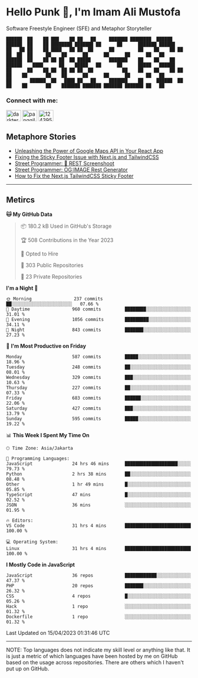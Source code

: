 <h1>Hello Punk 👋, I'm Imam Ali Mustofa</h1>
<p>Software Freestyle Engineer (SFE) and Metaphor Storyteller</p>

```shell
██████  ██    ██ ███    ██ ██   ██     ███████ ████████  ██████  ██████  ██    ██ ████████ ███████ ██      ██      ███████ ██████  
██   ██ ██    ██ ████   ██ ██  ██      ██         ██    ██    ██ ██   ██  ██  ██     ██    ██      ██      ██      ██      ██   ██ 
██████  ██    ██ ██ ██  ██ █████       ███████    ██    ██    ██ ██████    ████      ██    █████   ██      ██      █████   ██████  
██      ██    ██ ██  ██ ██ ██  ██           ██    ██    ██    ██ ██   ██    ██       ██    ██      ██      ██      ██      ██   ██ 
██       ██████  ██   ████ ██   ██     ███████    ██     ██████  ██   ██    ██       ██    ███████ ███████ ███████ ███████ ██   ██ 
```

<p>
  <h3>Connect with me:</h3>
  <p>
  <a href="https://dev.to/darkterminal" target="blank"><img align="center" src="https://raw.githubusercontent.com/rahuldkjain/github-profile-readme-generator/master/src/images/icons/Social/devto.svg" alt="darkterminal" height="30" width="40" /></a>
  <a href="https://twitter.com/panggilmeiam" target="blank"><img align="center" src="https://raw.githubusercontent.com/rahuldkjain/github-profile-readme-generator/master/src/images/icons/Social/twitter.svg" alt="panggilmeiam" height="30" width="40" /></a>
  <a href="https://stackoverflow.com/users/12439522" target="blank"><img align="center" src="https://raw.githubusercontent.com/rahuldkjain/github-profile-readme-generator/master/src/images/icons/Social/stack-overflow.svg" alt="12439522" height="30" width="40" /></a>
  </p>
</p>

## Metaphore Stories
<!-- BLOG-POST-LIST:START -->
- [Unleashing the Power of Google Maps API in Your React App](https://dev.to/streetcommunityprogrammer/unleashing-the-power-of-google-maps-api-in-your-react-app-17cd)
- [Fixing the Sticky Footer Issue with Next.js and TailwindCSS](https://dev.to/streetcommunityprogrammer/fixing-the-sticky-footer-issue-with-nextjs-and-tailwindcss-1i2b)
- [Street Programmer: 📸 REST Screenshoot](https://dev.to/darkterminal/rest-screenshoot-2a4o)
- [Street Programmer: OG:IMAGE Rest Generator](https://dev.to/darkterminal/street-programmer-ogimage-rest-generator-1jod)
- [How to Fix the Next.js TailwindCSS Sticky Footer](https://dev.to/darkterminal/how-to-fix-the-nextjs-tailwindcss-sticky-footer-1hbk)
<!-- BLOG-POST-LIST:END -->

---
## Metircs

<!--START_SECTION:waka-->
**🐱 My GitHub Data** 

> 📦 180.2 kB Used in GitHub's Storage 
 > 
> 🏆 508 Contributions in the Year 2023
 > 
> 💼 Opted to Hire
 > 
> 📜 303 Public Repositories 
 > 
> 🔑 23 Private Repositories 
 > 
**I'm a Night 🦉** 

```text
🌞 Morning                237 commits         ██░░░░░░░░░░░░░░░░░░░░░░░   07.66 % 
🌆 Daytime                960 commits         ████████░░░░░░░░░░░░░░░░░   31.01 % 
🌃 Evening                1056 commits        █████████░░░░░░░░░░░░░░░░   34.11 % 
🌙 Night                  843 commits         ███████░░░░░░░░░░░░░░░░░░   27.23 % 
```
📅 **I'm Most Productive on Friday** 

```text
Monday                   587 commits         █████░░░░░░░░░░░░░░░░░░░░   18.96 % 
Tuesday                  248 commits         ██░░░░░░░░░░░░░░░░░░░░░░░   08.01 % 
Wednesday                329 commits         ███░░░░░░░░░░░░░░░░░░░░░░   10.63 % 
Thursday                 227 commits         ██░░░░░░░░░░░░░░░░░░░░░░░   07.33 % 
Friday                   683 commits         ██████░░░░░░░░░░░░░░░░░░░   22.06 % 
Saturday                 427 commits         ███░░░░░░░░░░░░░░░░░░░░░░   13.79 % 
Sunday                   595 commits         █████░░░░░░░░░░░░░░░░░░░░   19.22 % 
```


📊 **This Week I Spent My Time On** 

```text
🕑︎ Time Zone: Asia/Jakarta

💬 Programming Languages: 
JavaScript               24 hrs 46 mins      ████████████████████░░░░░   79.73 % 
Python                   2 hrs 38 mins       ██░░░░░░░░░░░░░░░░░░░░░░░   08.48 % 
Other                    1 hr 49 mins        █░░░░░░░░░░░░░░░░░░░░░░░░   05.85 % 
TypeScript               47 mins             █░░░░░░░░░░░░░░░░░░░░░░░░   02.52 % 
JSON                     36 mins             ░░░░░░░░░░░░░░░░░░░░░░░░░   01.95 % 

🔥 Editors: 
VS Code                  31 hrs 4 mins       █████████████████████████   100.00 % 

💻 Operating System: 
Linux                    31 hrs 4 mins       █████████████████████████   100.00 % 
```

**I Mostly Code in JavaScript** 

```text
JavaScript               36 repos            ████████████░░░░░░░░░░░░░   47.37 % 
PHP                      20 repos            ███████░░░░░░░░░░░░░░░░░░   26.32 % 
CSS                      4 repos             █░░░░░░░░░░░░░░░░░░░░░░░░   05.26 % 
Hack                     1 repo              ░░░░░░░░░░░░░░░░░░░░░░░░░   01.32 % 
Dockerfile               1 repo              ░░░░░░░░░░░░░░░░░░░░░░░░░   01.32 % 
```




 Last Updated on 15/04/2023 01:31:46 UTC
<!--END_SECTION:waka-->

---
NOTE: Top languages does not indicate my skill level or anything like that. It is just a metric of which languages have been hosted by me on GitHub based on the usage across repositories. There are others which I haven't put up on GitHub.

